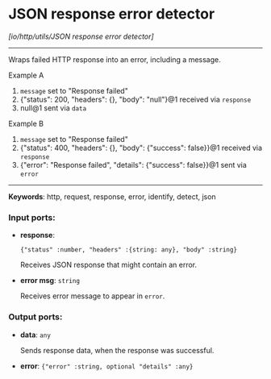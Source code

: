 # JSON response error detector

_[io/http/utils/JSON response error detector]_

---

Wraps failed HTTP response into an error, including a message.  
  
Example A  
1. `message` set to "Response failed"  
2. {"status": 200, "headers": {}, "body": "null"}@1 received via `response`  
3. null@1 sent via `data`  
  
Example B  
1. `message` set to "Response failed"  
2. {"status": 400, "headers": {}, "body": {"success": false}}@1 received via `response`  
3. {"error": "Response failed", "details": {"success": false}}@1 sent via `error`  

---

__Keywords__: http, request, response, error, identify, detect, json

### Input ports:

* __response__: 
    ```
    {"status" :number, "headers" :{string: any}, "body" :string}
    ```

    Receives JSON response that might contain an error.


* __error msg__: ` string `

    Receives error message to appear in `error`.

### Output ports:

* __data__: ` any `

    Sends response data, when the response was successful.


* __error__: ` {"error" :string, optional "details" :any} `

